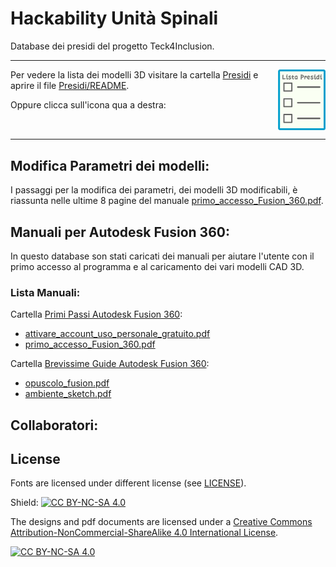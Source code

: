 # Hackability Unità Spinali
Database dei presidi del progetto Teck4Inclusion.

---

[<img align="right" src="Presidi/anteprime_presidi/list.png" width="15%">](Presidi/README.md)

Per vedere la lista dei modelli 3D visitare la cartella [Presidi](Presidi) e aprire il file [Presidi/README](Presidi/README.md).

Oppure clicca sull'icona qua a destra:

<br clear="right"/>

---

## Modifica Parametri dei modelli:

I passaggi per la modifica dei parametri, dei modelli 3D modificabili, è riassunta nelle ultime 8 pagine del manuale [primo_accesso_Fusion_360.pdf](Manuali/Primi%20Passi%20Autodesk%20Fusion%20360/primo_accesso_Fusion_360.pdf?raw=true).


## Manuali per Autodesk Fusion 360:

In questo database son stati caricati dei manuali per aiutare l'utente con il primo accesso al programma e al caricamento dei vari modelli CAD 3D. 

### Lista Manuali:
Cartella [Primi Passi Autodesk Fusion 360](Manuali/Primi%20Passi%20Autodesk%20Fusion%20360):
  
  - [attivare_account_uso_personale_gratuito.pdf](Manuali/Primi%20Passi%20Autodesk%20Fusion%20360/attivare_account_uso_personale_gratuito.pdf?raw=true)
  - [primo_accesso_Fusion_360.pdf](Manuali/Primi%20Passi%20Autodesk%20Fusion%20360/primo_accesso_Fusion_360.pdf?raw=true)

Cartella [Brevissime Guide Autodesk Fusion 360](Manuali/Brevissime%20Guide%20Autodesk%20Fusion%20360):
  
  - [opuscolo_fusion.pdf](Manuali/Brevissime%20Guide%20Autodesk%20Fusion%20360/opuscolo_fusion.pdf?raw=true)
  - [ambiente_sketch.pdf](Manuali/Brevissime%20Guide%20Autodesk%20Fusion%20360/ambiente_sketch.pdf?raw=true)



## Collaboratori:




## License

Fonts are licensed under different license (see [LICENSE](LICENSE.md)).


Shield: [![CC BY-NC-SA 4.0][cc-by-nc-sa-shield]][cc-by-nc-sa]

The designs and pdf documents are licensed under a
[Creative Commons Attribution-NonCommercial-ShareAlike 4.0 International License][cc-by-nc-sa].

[![CC BY-NC-SA 4.0][cc-by-nc-sa-image]][cc-by-nc-sa]

[cc-by-nc-sa]: http://creativecommons.org/licenses/by-nc-sa/4.0/
[cc-by-nc-sa-image]: https://licensebuttons.net/l/by-nc-sa/4.0/88x31.png
[cc-by-nc-sa-shield]: https://img.shields.io/badge/License-CC%20BY--NC--SA%204.0-lightgrey.svg
